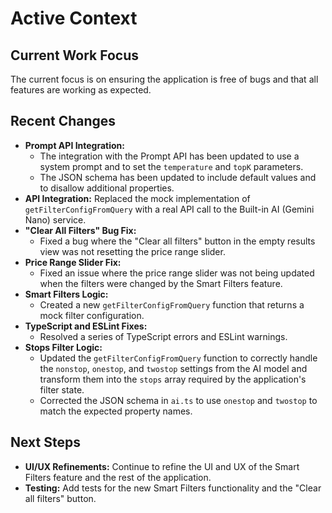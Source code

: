 # Active Context

## Current Work Focus

The current focus is on ensuring the application is free of bugs and that all features are working as expected.

## Recent Changes

- **Prompt API Integration:**
    - The integration with the Prompt API has been updated to use a system prompt and to set the `temperature` and `topK` parameters.
    - The JSON schema has been updated to include default values and to disallow additional properties.
- **API Integration:** Replaced the mock implementation of `getFilterConfigFromQuery` with a real API call to the Built-in AI (Gemini Nano) service.
- **"Clear All Filters" Bug Fix:**
    - Fixed a bug where the "Clear all filters" button in the empty results view was not resetting the price range slider.
- **Price Range Slider Fix:**
    - Fixed an issue where the price range slider was not being updated when the filters were changed by the Smart Filters feature.
- **Smart Filters Logic:**
    - Created a new `getFilterConfigFromQuery` function that returns a mock filter configuration.
- **TypeScript and ESLint Fixes:**
    - Resolved a series of TypeScript errors and ESLint warnings.
- **Stops Filter Logic:**
    - Updated the `getFilterConfigFromQuery` function to correctly handle the `nonstop`, `onestop`, and `twostop` settings from the AI model and transform them into the `stops` array required by the application's filter state.
    - Corrected the JSON schema in `ai.ts` to use `onestop` and `twostop` to match the expected property names.

## Next Steps

- **UI/UX Refinements:** Continue to refine the UI and UX of the Smart Filters feature and the rest of the application.
- **Testing:** Add tests for the new Smart Filters functionality and the "Clear all filters" button.
